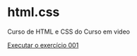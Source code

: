 # html.css
Curso de HTML e CSS do Curso em video

<a href="https://gui-o-nog.github.io/html.css/exercicios/ex001/index.html">Executar o exercício 001</a>